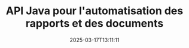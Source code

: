 ---
############################# Static ############################
layout: "landing"
date: 2025-03-17T13:11:11
draft: false

lang: fr
product: "Assembly"
product_tag: "assembly"
platform: "Java"
platform_tag: "java"

############################# Drop-down ############################
supported_platforms:
  items:
    # supported_platforms loop
    - title: ".NET"
      tag: "net"
    # supported_platforms loop
    - title: "Java"
      tag: "java"

############################# Head ############################
head_title: "Bibliothèque Java pour la création, l'automatisation et le reporting de documents"
head_description: "Bibliothèque Java pour automatiser la création de documents et générer des rapports. Créez des documents PDF, Word, Excel, PPTX, HTML et email à l'aide de modèles personnalisés."

############################# Header ############################
title: "API Java pour l'automatisation des rapports et des documents"
description: "Simplifiez la génération de rapports en Java en fusionnant des données avec des modèles."
words:
  for: "pour"

actions:
  main: "Obtenir un essai via Maven"
  main_link: "https://releases.groupdocs.com/java/repo/com/groupdocs/groupdocs-assembly/"
  alt: "Licences"
  alt_link: "https://purchase.groupdocs.com/pricing/assembly/java/"
  title: "Prêt à commencer ?"
  description: "Essayez les fonctionnalités de GroupDocs.Assembly gratuitement ou demandez une licence."

release:
  title: "Version {0} publiée"
  notes: "Découvrez les nouveautés"
  downloads: "Téléchargements"
  link: "https://releases.groupdocs.com/assembly/java/"

code:
  title: "Générer un graphique dans DOCX avec Java"
  more: "Plus d'exemples"
  more_link: "https://github.com/groupdocs-assembly/GroupDocs.Assembly-for-Java/"
  install_title : "Maven XML"
  install: |
    <dependency>
      <groupId>com.groupdocs</groupId>
      <artifactId>groupdocs-assembly</artifactId>
      <version>{0}</version>
    </dependency>
  content: |
    ```java {style=abap}
    // Chemin vers le modèle principal
    String template = "chart_template.docx";

    // Récupérer les données de productivité des managers à partir de la source
    DocumentTable data_table = 
        new DocumentTable("Managers.json", 1);

    // Créer une instance de DataSourceInfo avec les données
    DataSourceInfo data 
        = new DataSourceInfo(data_table, "managers");

    // Définir les couleurs du graphique à l'aide d'un autre DataSourceInfo
    DataSourceInfo design = 
        new DataSourceInfo("red", "color");

    // Remplir le modèle avec des données et l'enregistrer en sortie
    DocumentAssembler asm = new DocumentAssembler();
    asm.assembleDocument(template, "result.docx", data, design);
    ```

############################# Overview ############################
overview:
  enable: true
  title: "Aperçu de GroupDocs.Assembly"
  description: "Une bibliothèque Java conçue pour la création automatisée de documents et l'intégration de données sans effort."
  features:
    # feature loop
    - title: "Fusionner des données commerciales dans des modèles avec Java"
      content: "Créez facilement des rapports professionnels en intégrant des données provenant de JSON, XML ou d'autres sources dans des modèles préconçus en utilisant GroupDocs.Assembly for Java."

    # feature loop
    - title: "Travailler avec des objets intégrés"
      content: "Remplissez automatiquement des éléments tels que des tableaux, graphiques et diagrammes dans des documents en utilisant des données provenant de sources externes."

    # feature loop
    - title: "Personnalisation avancée"
      content: "GroupDocs.Assembly for Java offre des fonctionnalités flexibles telles que la génération de codes-barres, l'extraction de données en ligne via des URL, et l'exportation de la sortie dans différents formats."

############################# Platforms ############################
platforms:
  enable: true
  title: "Indépendance de la plateforme"
  description: "GroupDocs.Assembly for Java fonctionne sans effort avec des systèmes d'exploitation, frameworks et gestionnaires de paquets populaires."
  items:
    # platform loop
    - title: "Amazon"
      image: "amazon"
    # platform loop
    - title: "Docker"
      image: "docker"
    # platform loop
    - title: "Azure"
      image: "azure"
    # platform loop
    - title: "Eclipse"
      image: "eclipse"
    # platform loop
    - title: "IntelliJ"
      image: "intellij"
    # platform loop
    - title: "Windows"
      image: "windows"
    # platform loop
    - title: "Linux"
      image: "linux"
    # platform loop
    - title: "Maven"
      image: "maven"

############################# File formats ############################
formats:
  enable: true
  title: "Formats de fichiers pris en charge"
  description: |
    GroupDocs.Assembly for Java prend en charge une large gamme de [formats de documents](https://docs.groupdocs.com/assembly/java/supported-document-formats/).
  groups:
    # group loop
    - color: "green"
      content: |
        ### Formats Microsoft Office
        * **Word:**  DOCX, DOC, DOCM, DOT, DOTX, DOTM, RTF, WordprocessingML
        * **Excel:** XLSX, XLS, XLSM, XLSB, XLTM, XLT, XLTM, XLTX, SpreadsheetML
        * **PowerPoint:** PPT, PPTX, PPTM, PPS, PPSX, PPSM, POTM, POTX
    # group loop
    - color: "blue"
      content: |
        ### Images & Autres Formats
        * **Portable:** PDF
        * **Images:** SVG, TIFF
        * **Autres formats de bureau:** ODT, OTT, OTS, ODS, ODP, OTP
      # group loop
    - color: "red"
      content: |
        ### Autres formats
        * **Web:** HTML, MHTML
        * **Emails:** EML, MSG, EMLX
        * **Autre:** EPUB, MD

############################# Features ############################
features:
  enable: true
  title: "Capacités clés de GroupDocs.Assembly"
  description: "Créez des documents et des rapports professionnels avec une gestion avancée des données."

  items:
    # feature loop
    - icon: "preview"
      title: "Éléments de données visuels"
      content: "Ajoutez et formatez des éléments tels que des graphiques, tableaux, images et listes directement dans vos documents."

    # feature loop
    - icon: "manipulate"
      title: "Transformation des données"
      content: "Utilisez des formules, des tris, et d'autres outils pour organiser et présenter vos données efficacement."

    # feature loop
    - icon: "two_pages"
      title: "Prise en charge de plusieurs formats"
      content: "Travaillez facilement avec des types de fichiers courants pour les modèles et les fichiers de sortie."

    # feature loop
    - icon: "document_settings"
      title: "Formatage amélioré des modèles"
      content: "Personnalisez les modèles avec des options de formatage numérique, alphabétique et autres."

    # feature loop
    - icon: "text"
      title: "Génération dynamique de codes-barres"
      content: "Créez et insérez rapidement des images de codes-barres dans les documents selon les besoins."

    # feature loop
    - icon: "add"
      title: "Style de texte flexible"
      content: "Appliquez des transformations de texte comme majuscules, minuscules, casse de titre, ou d'autres styles dans les modèles."

    # feature loop
    - icon: "manipulate"
      title: "Importer du contenu externe"
      content: "Intégrez dynamiquement du contenu provenant de fichiers externes lors de la génération de documents."

    # feature loop
    - icon: "convert"
      title: "Exporter dans plusieurs formats"
      content: "Enregistrez les documents finaux dans divers formats de fichiers en utilisant des extensions ou configurations spécifiées."

    # feature loop
    - icon: "update"
      title: "Incorporation dynamique de médias"
      content: "Insérez des images ou d'autres contenus en utilisant des données encodées en Base64 lors de la création des documents."

############################# Code samples ############################
code_samples:
  enable: true
  title: "Exemples de code"
  description: "Explorez le code d'exemple pour des tâches courantes avec GroupDocs.Assembly."
  items:
    # code sample loop
    - title: "Créer une liste à puces dans Word"
      content: |
        Découvrez comment ajouter des [listes à puces](https://docs.groupdocs.com/assembly/java/bulleted-list-in-word-processing-document/) aux documents Word pour une représentation organisée des données. Cet exemple montre comment générer une liste dans Word en utilisant GroupDocs.Assembly.
        {{< landing/code title="Créer une liste à puces dans Word">}}
        ```java {style=abap}
        // Insérez ce modèle sur une page de document :
        // Indicateurs de performance des managers
        // . <<foreach [in products]>><<[ProductName]>>
        // <</foreach>>

        // Spécifiez le chemin du modèle
        String template = "Bulleted List Template.docx";

        // Définissez le chemin du fichier de sortie
        String result = "Result Report.docx"

        // Récupérez les données des managers à partir d'une source JSON
        JsonDataSource dataSource = new JsonDataSource("Report data.json");
        DataSourceInfo data = new DataSourceInfo(dataSource, "managers")

        // Générez le rapport avec les données remplies
        DocumentAssembler assembler = new DocumentAssembler();
        assembler.assembleDocument(template, result, data);
        ```
        {{< /landing/code >}}
    # code sample loop
    - title: "Créer des graphiques circulaires dans PPTX"
      content: |
        Utilisez des modèles et XML pour ajouter [des graphiques circulaires](https://docs.groupdocs.com/assembly/java/pie-chart-in-presentation-document/) à vos présentations. Rendez vos rapports plus engageants en incluant des graphiques circulaires pour visualiser les données.
        {{< landing/code title="Créer des graphiques circulaires dans PPTX">}}
        ```java {style=abap}   
        // Ajoutez le modèle de titre du graphique à la présentation :
        // Revenus des clients <<foreach [in customers]>> 
        // <<x [CustomerName]>>

        // Incluez également le modèle de données du graphique :
        // Total Order Price<<foreach [in customers]>> 
        // <<x [CustomerName]>>

        // Spécifiez le chemin du modèle de graphique
        String template = "Pie Chart Template.pptx";

        // Définissez le chemin du fichier de sortie
        String result = "Result Report.pptx"

        // Récupérez les données des clients à partir d'une source XML
        JsonDataSource dataSource = new JsonDataSource("Chart data.xml");
        DataSourceInfo data = new DataSourceInfo(dataSource, "customers")

        // Générez le graphique et enregistrez le résultat
        DocumentAssembler assembler = new DocumentAssembler();
        assembler.assembleDocument(template, result, data);
        ```
        {{< /landing/code >}}

---
